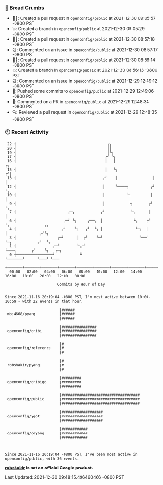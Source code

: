 ### 🍞 Bread Crumbs

 * ✍🏼: Created a pull request in `openconfig/public` at 2021-12-30 09:05:57 -0800 PST
 * 💥: Created a branch in `openconfig/public` at 2021-12-30 09:05:29 -0800 PST
 * ✍🏼: Created a pull request in `openconfig/public` at 2021-12-30 08:57:18 -0800 PST
 * 😃: Commented on an issue in `openconfig/public` at 2021-12-30 08:57:17 -0800 PST
 * ✍🏼: Created a pull request in `openconfig/public` at 2021-12-30 08:56:14 -0800 PST
 * 💥: Created a branch in `openconfig/public` at 2021-12-30 08:56:13 -0800 PST
 * 😃: Commented on an issue in `openconfig/public` at 2021-12-29 12:49:12 -0800 PST
 * 🚢: Pushed some commits to `openconfig/public` at 2021-12-29 12:49:06 -0800 PST
 * 💬: Commented on a PR in  `openconfig/public` at 2021-12-29 12:48:34 -0800 PST
 * 🔍: Reviewed a pull request in  `openconfig/public` at 2021-12-29 12:48:35 -0800 PST

### 🕘 Recent Activity
```
 22 ┼                                          ╭╮
 20 ┤                                          ││
 19 ┤                                          │╰╮
 17 ┤                                         ╭╯ ╰╮
 16 ┤                                         │   │                  ╭╮
 15 ┤                                         │   ╰╮                ╭╯│
 13 ┤                                        ╭╯    │                │ │
 12 ┤                                        │     ╰────╮          ╭╯ ╰╮
 10 ┤                                        │          ╰╮         │   │
  9 ┤                                        │           ╰╮       ╭╯   ╰╮
  7 ┤                        ╭─╮            ╭╯            ╰╮      │     │
  6 ┤                      ╭─╯ ╰╮     ╭──╮  │              ╰╮    ╭╯     ╰╮                ╭╮
  4 ┤                     ╭╯    ╰╮   ╭╯  ╰╮ │               ╰─╮  │       │               ╭╯╰╮
  3 ┤                   ╭─╯      │  ╭╯    ╰─╯                 ╰──╯       ╰─╮            ╭╯  ╰╮
  1 ┤                 ╭─╯        ╰╮╭╯                                      ╰───╮       ╭╯    ╰╮   ╭─╮
  0 ┼─────────────────╯           ╰╯                                           ╰───────╯      ╰───╯ ╰───
    +───────+───────+───────+───────+───────+───────+───────+───────+───────+───────+───────+───────+────
  00:00   02:00   04:00   06:00   08:00   10:00   12:00   14:00   16:00   18:00   20:00   22:00   00:00   

						Commits by Hour of Day


Since 2021-11-16 20:19:04 -0800 PST, I'm most active between 10:00-10:59 - with 22 events in that hour.

```



```
                         |######
 mbj4668/pyang           |######
                         |######

                         |################
 openconfig/gribi        |################
                         |################

                         |#
 openconfig/reference    |#
                         |#

                         |#
 robshakir/pyang         |#
                         |#

                         |#########
 openconfig/gribigo      |#########
                         |#########

                         |####################################
 openconfig/public       |####################################
                         |####################################

                         |###################
 openconfig/ygot         |###################
                         |###################

                         |############
 openconfig/goyang       |############
                         |############



Since 2021-11-16 20:19:04 -0800 PST, I've been most active in openconfig/public, with 36 events.

```
**[robshakir](mailto:robjs@google.com) is not an official Google product.**  


Last Updated: 2021-12-30 09:48:15.496460466 -0800 PST
